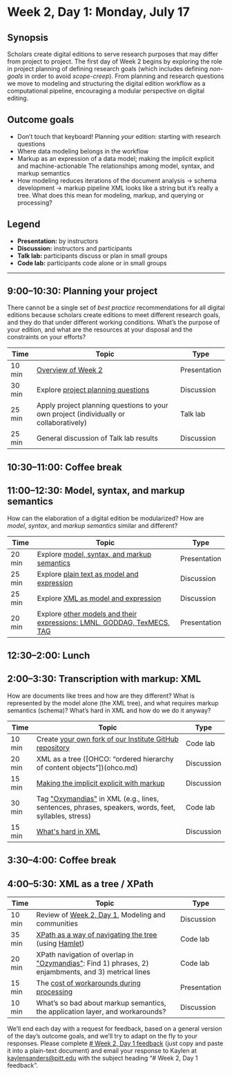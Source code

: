 # Week 2, Day 1: Monday, July 17
## Synopsis

Scholars create digital editions to serve research purposes that may differ from project to project. The first day of Week 2 begins by exploring the role in project planning of defining research goals (which includes defining *non-goals* in order to avoid *scope-creep*). From planning and research questions we move to modeling and structuring the digital edition workflow as a computational pipeline, encouraging a modular perspective on digital editing.

## Outcome goals
* Don’t touch that keyboard! Planning *your* edition: starting with research questions
* Where data modeling belongs in the workflow
* Markup as an expression of a data model; making the implicit explicit and machine-actionable The relationships among model, syntax, and markup semantics
* How modeling reduces iterations of the document analysis → schema development → markup pipeline XML looks like a string but it’s really a tree. What does this mean for modeling, markup, and querying or processing?
## Legend

* **Presentation:** by instructors
* **Discussion:** instructors and participants
* **Talk lab:** participants discuss or plan in small groups
* **Code lab:** participants code alone or in small groups

* * *
## 9:00–10:30: Planning your project

There cannot be a single set of *best practice* recommendations for all digital editions because scholars create editions to meet different research goals, and they do that under different working conditions. What’s the purpose of your edition, and what are the resources at your disposal and the constraints on your efforts?

Time | Topic | Type
---- | ---- | ---- 
10 min | [Overview of Week 2](topics.md) | Presentation
30 min | Explore [project planning questions](project_planning.md) | Discussion
25 min | Apply project planning questions to your own project (individually or collaboratively) | Talk lab
25 min | General discussion of Talk lab results | Discussion

## 10:30–11:00: Coffee break

## 11:00–12:30: Model, syntax, and markup semantics

How can the elaboration of a digital edition be modularized? How are *model*, *syntax*, and *markup semantics* similar and different?

Time | Topic | Type
---- | ---- | ---- 
20 min | Explore [model, syntax, and markup semantics](model_syntax_semantics.md) | Presentation
25 min | Explore [plain text as model and expression](plain.md) | Discussion
25 min | Explore [XML as model and expression](xml_model.md) | Discussion
20 min | Explore [other models and their expressions: LMNL, GODDAG, TexMECS, TAG](other_models.md) | Presentation

## 12:30–2:00: Lunch

## 2:00–3:30: Transcription with markup: XML

How are documents like trees and how are they different? What is represented by the model alone (the XML tree), and what requires markup semantics (schema)? What’s hard in XML and how do we do it anyway?

Time | Topic | Type
---- | ---- | ---- 
10 min | Create [your own fork of our Institute GitHub repository](fork.md) | Code lab
20 min | XML as a tree ([OHCO: “ordered hierarchy of content objects”])(ohco.md) | Discussion
15 min | [Making the implicit explicit with markup](explicit.md) | Discussion
30 min | Tag ["Oxymandias"](ozymandias.txt) in XML (e.g., lines, sentences, phrases, speakers, words, feet, syllables, stress) | Code lab
15 min | [What's hard in XML](xml_limitations.md) | Discussion

## 3:30–4:00: Coffee break

## 4:00–5:30: XML as a tree / XPath

Time | Topic | Type
---- | ---- | ---- 
10 min | Review of [Week 2, Day 1](week_2_day_1_plan.md), Modeling and communities | Discussion
35 min | [XPath as a way of navigating the tree](xpath.md) (using [Hamlet](hamlet.xml)) | Code lab
20 min | XPath navigation of overlap in ["Ozymandias"](ozymandias.xml): Find 1) phrases, 2) enjambments, and 3) metrical lines | Code lab
15 min | The [cost of workarounds during processing](overlap_xml.md) | Presentation
10 min | What’s so bad about markup semantics, the application layer, and workarounds? | Discussion

We’ll end each day with a request for feedback, based on a general version of the day’s outcome goals, and we’ll try to adapt on the fly to your responses. Please complete [# Week 2, Day 1 feedback](week_2/week_2_day_1_feedback.md) (just copy and paste it into a plain-text document) and email your response to Kaylen at [kaylensanders@pitt.edu](mailto:kaylensanders@pitt.edu) with the subject heading “# Week 2, Day 1 feedback”.